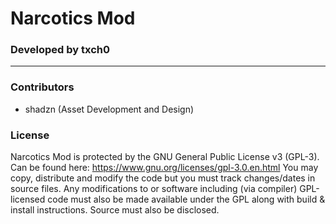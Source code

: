 # Narcotics Mod
### Developed by txch0
-------------------------------------
### Contributors
- shadzn (Asset Development and Design)

### License
Narcotics Mod is protected by the GNU General Public License v3 (GPL-3). Can be found here: https://www.gnu.org/licenses/gpl-3.0.en.html
You may copy, distribute and modify the code but you must track changes/dates in source files. Any modifications to or software including (via compiler) GPL-licensed code must also be made available under the GPL along with build & install instructions.
Source must also be disclosed.

